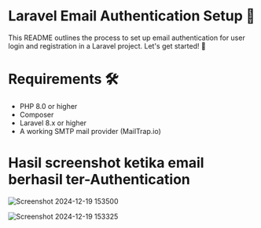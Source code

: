 # Laravel Email Authentication Setup 📧
This README outlines the process to set up email authentication for user login and registration in a Laravel project. Let's get started! 🚀

# Requirements 🛠️
- PHP 8.0 or higher
- Composer
- Laravel 8.x or higher
- A working SMTP mail provider (MailTrap.io)

# Hasil screenshot ketika email berhasil ter-Authentication
![Screenshot 2024-12-19 153500](https://github.com/user-attachments/assets/901351ba-866b-4077-98ec-f1d540c9625f)

![Screenshot 2024-12-19 153325](https://github.com/user-attachments/assets/48b96ea9-b197-4e09-901f-d558ed036b6e)
